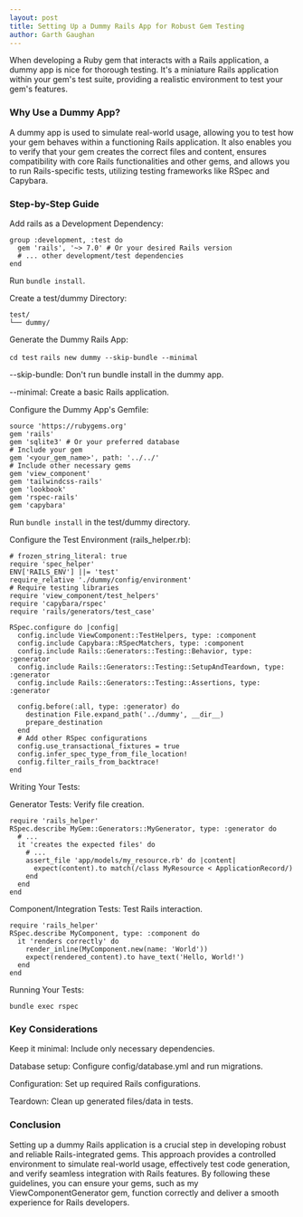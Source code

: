 ```yaml
---
layout: post
title: Setting Up a Dummy Rails App for Robust Gem Testing
author: Garth Gaughan
---
```


When developing a Ruby gem that interacts with a Rails application, a dummy app is nice for thorough testing. It's a miniature Rails application within your gem's test suite, providing a realistic environment to test your gem's features.

### Why Use a Dummy App?

A dummy app is used to simulate real-world usage, allowing you to test how your gem behaves within a functioning Rails application. It also enables you to verify that your gem creates the correct files and content, ensures compatibility with core Rails functionalities and other gems, and allows you to run Rails-specific tests, utilizing testing frameworks like RSpec and Capybara.

### Step-by-Step Guide

Add rails as a Development Dependency:
```
group :development, :test do
  gem 'rails', '~> 7.0' # Or your desired Rails version
  # ... other development/test dependencies
end
```

Run `bundle install`.

Create a test/dummy Directory:
```
test/
└── dummy/
```
Generate the Dummy Rails App:

`cd test`
`rails new dummy --skip-bundle --minimal`

--skip-bundle:  Don't run bundle install in the dummy app.

--minimal: Create a basic Rails application.

Configure the Dummy App's Gemfile:
```
source 'https://rubygems.org'
gem 'rails'
gem 'sqlite3' # Or your preferred database
# Include your gem
gem '<your_gem_name>', path: '../../'
# Include other necessary gems
gem 'view_component'
gem 'tailwindcss-rails'
gem 'lookbook'
gem 'rspec-rails'
gem 'capybara'
```

Run `bundle install` in the test/dummy directory.

Configure the Test Environment (rails_helper.rb):
```
# frozen_string_literal: true
require 'spec_helper'
ENV['RAILS_ENV'] ||= 'test'
require_relative './dummy/config/environment'
# Require testing libraries
require 'view_component/test_helpers'
require 'capybara/rspec'
require 'rails/generators/test_case'

RSpec.configure do |config|
  config.include ViewComponent::TestHelpers, type: :component
  config.include Capybara::RSpecMatchers, type: :component
  config.include Rails::Generators::Testing::Behavior, type: :generator
  config.include Rails::Generators::Testing::SetupAndTeardown, type: :generator
  config.include Rails::Generators::Testing::Assertions, type: :generator
  
  config.before(:all, type: :generator) do
    destination File.expand_path('../dummy', __dir__)
    prepare_destination
  end
  # Add other RSpec configurations
  config.use_transactional_fixtures = true
  config.infer_spec_type_from_file_location!
  config.filter_rails_from_backtrace!
end
```

Writing Your Tests:

Generator Tests: Verify file creation.
```
require 'rails_helper'
RSpec.describe MyGem::Generators::MyGenerator, type: :generator do
  # ...
  it 'creates the expected files' do
    # ...
    assert_file 'app/models/my_resource.rb' do |content|
      expect(content).to match(/class MyResource < ApplicationRecord/)
    end
  end
end
```

Component/Integration Tests: Test Rails interaction.
```
require 'rails_helper'
RSpec.describe MyComponent, type: :component do
  it 'renders correctly' do
    render_inline(MyComponent.new(name: 'World'))
    expect(rendered_content).to have_text('Hello, World!')
  end
end
```
Running Your Tests:

`bundle exec rspec`

### Key Considerations

Keep it minimal: Include only necessary dependencies.

Database setup: Configure config/database.yml and run migrations.

Configuration: Set up required Rails configurations.

Teardown: Clean up generated files/data in tests.

### Conclusion

Setting up a dummy Rails application is a crucial step in developing robust and reliable Rails-integrated gems.  This approach provides a controlled environment to simulate real-world usage, effectively test code generation, and verify seamless integration with Rails features.  By following these guidelines, you can ensure your gems, such as my ViewComponentGenerator gem, function correctly and deliver a smooth experience for Rails developers.


